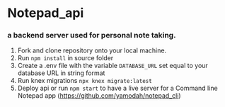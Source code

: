 # Notepad_api
### a backend server used for personal note taking.

1. Fork and clone repository onto your local machine.
2. Run `npm install` in source folder
2. Create a .env file with the variable `DATABASE_URL` set equal to your database URL in string format
3. Run knex migrations `npx knex migrate:latest`
4. Deploy api or run `npm start` to have a live server for a Command line Notepad app (https://github.com/yamodah/notepad_cli)
